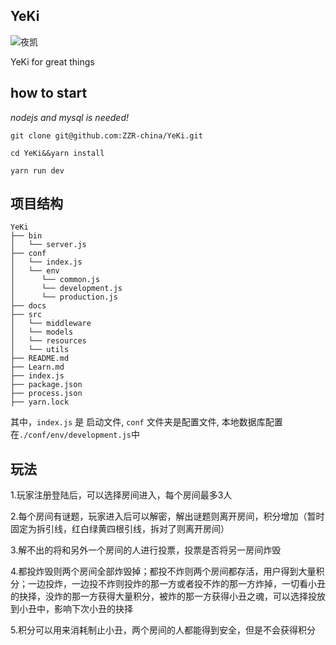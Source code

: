 ## YeKi

![夜凯](http://7xrw5x.com1.z0.glb.clouddn.com/yekilogo.jpg)

YeKi for great things

## how to start

*nodejs and mysql is needed!*

```
git clone git@github.com:ZZR-china/YeKi.git

cd YeKi&&yarn install

yarn run dev
```

## 项目结构

```
YeKi
├── bin
│   └── server.js
├── conf
│   └── index.js
│   └── env
│      └── common.js
│      └── development.js
│      └── production.js
├── docs
├── src
│   └── middleware
│   └── models
│   └── resources
│   └── utils
├── README.md
├── Learn.md
├── index.js
├── package.json
├── process.json
├── yarn.lock
```

其中，`index.js` 是 启动文件, `conf` 文件夹是配置文件, 本地数据库配置在`./conf/env/development.js`中

## 玩法

1.玩家注册登陆后，可以选择房间进入，每个房间最多3人

2.每个房间有谜题，玩家进入后可以解密，解出谜题则离开房间，积分增加（暂时固定为拆引线，红白绿黄四根引线，拆对了则离开房间）

3.解不出的将和另外一个房间的人进行投票，投票是否将另一房间炸毁

4.都投炸毁则两个房间全部炸毁掉；都投不炸则两个房间都存活，用户得到大量积分；一边投炸，一边投不炸则投炸的那一方或者投不炸的那一方炸掉，一切看小丑的抉择，没炸的那一方获得大量积分，被炸的那一方获得小丑之魂，可以选择投放到小丑中，影响下次小丑的抉择

5.积分可以用来消耗制止小丑，两个房间的人都能得到安全，但是不会获得积分
